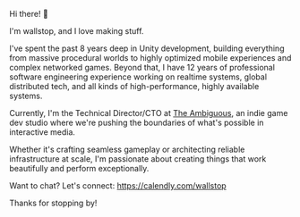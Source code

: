 Hi there! 👋

I'm wallstop, and I love making stuff.

I've spent the past 8 years deep in Unity development, building everything from massive procedural worlds to highly optimized mobile experiences and complex networked games. Beyond that, I have 12 years of professional software engineering experience working on realtime systems, global distributed tech, and all kinds of high-performance, highly available systems.

Currently, I'm the Technical Director/CTO at [The Ambiguous](https://theambiguous.co), an indie game dev studio where we're pushing the boundaries of what's possible in interactive media.

Whether it's crafting seamless gameplay or architecting reliable infrastructure at scale, I'm passionate about creating things that work beautifully and perform exceptionally.

Want to chat? Let's connect: https://calendly.com/wallstop

Thanks for stopping by!
